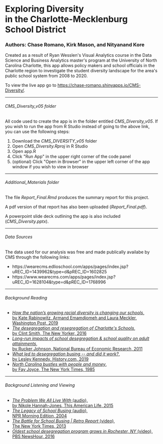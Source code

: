 # Exploring Diversity <br> in the Charlotte-Mecklenburg School District

### Authors: Chase Romano, Kirk Mason, and Nityanand Kore

Created as a result of Ryan Wesslen's Visual Analytics course in the Data Science and Business Analytics master's program at the University of North Carolina Charlotte, this app allows policy makers and school officials in the Charlotte region to investigate the student diversity landscape for the area's public school system from 2008 to 2020.

To view the live app go to https://chase-romano.shinyapps.io/CMS-Diversity/.

<hr>

<h6>CMS_Diversity_v05 folder</h6>

All code used to create the app is in the folder entitled <em>CMS_Diversity_v05</em>. If you wish to run the app from R Studio instead of going to the above link, you can use the following steps:
<ol>
  <li>Download the <em>CMS_DIVERSITY_v05</em> folder</li>
  <li>Open <em>CMS_Diversity.Rproj</em> in R Studio</li>
  <li>Open app.R</li>
  <li>Click "Run App" in the upper right corner of the code panel</li>
  <li>(optional) Click "Open in Browser" in the upper left corner of the app window if you wish to view in browser</li>
</ol>

<hr>

<h6>Additional_Materials folder</h6>

The file <em>Report_Final.Rmd</em> produces the summary report for this project. 

A pdf version of that report has also been uploaded (<em>Report_Final.pdf</em>).

A powerpoint slide deck outlining the app is also included (<em>CMS_Diversity.pptx</em>).

<hr>

<h6>Data Sources</h6>

The data used for our analysis was free and made publically availabe by CMS through the following links:
<ul>
  <li>https://wearecms.edlioschool.com/apps/pages/index.jsp?uREC_ID=1439962&type=d&pREC_ID=1602825</li>
  <li>https://www.wearecms.com/apps/pages/index.jsp?uREC_ID=1628104&type=d&pREC_ID=1768996</li>
 </ul>

<hr>

<h6>Background Reading</h6>
<ul>
  <li><a href="https://www.washingtonpost.com/graphics/2019/local/school-diversity-data/"><em>How the nation’s growing racial
diversity is changing our schools</em>,<br> by Kate Rabinowitz, Armand Emamdjomeh and Laura Meckler, Washington Post, 2019</a></li>
  <li><a href="https://www.newyorker.com/news/news-desk/the-desegregation-and-resegregation-of-charlottes-schools"><em>The desegregation and resegregation of Charlotte's Schools</em>,<br> by Clint Smith, The New Yorker, 2016</a></li>
  <li><a href="https://gsppi.berkeley.edu/~ruckerj/johnson_schooldesegregation_NBERw16664.pdf"><em>Long-run impacts of school desegregation & school quality on adult attainments</em>,<br> by Rucker Johnson, National Bureau of Economic Research, 2011</a></li>
  <li><a href="https://www.history.com/news/desegregation-busing-schools"><em>What led to desegregation busing -- and did it work?</em>,<br> by Lesley Kennedy, History.com, 2019</a></li>
  <li><a href="https://www.nytimes.com/1985/01/06/us/north-carolina-bustles-with-people-and-money.html?pagewanted=all"><em>North Carolina bustles with people and money</em>,<br> by Fay Joyce, The New York Times, 1985</a></li>
</ul>

<hr>
  
<h6>Background Listening and Viewing</h6>
<ul>
  <li><a href="https://www.thisamericanlife.org/562/the-problem-we-all-live-with-part-one"><em>The Problem We All Live With</em> (audio),<br> by Nikole Hannah-Jones, This American Life, 2015</a></li>
  <li><a href="https://www.npr.org/templates/story/story.php?storyId=1853532"><em>The Legacy of School Busing</em> (audio),<br> NPR Morning Edition, 2004</a></li>
  <li><a href="https://www.youtube.com/watch?v=sld722slarw"><em>The Battle for School Busing | Retro Report</em> (video),<br> The New York Times, 2013</a></li>
  <li><a href="https://www.youtube.com/watch?v=RbVpuIjiXD4"><em>Oldest school desegregation program grows in Rochester, NY</em> (video),<br> PBS NewsHour, 2016</a></li>
</ul>
